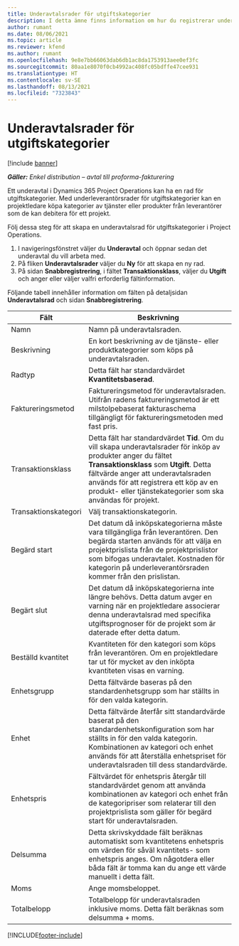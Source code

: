 ```yaml
---
title: Underavtalsrader för utgiftskategorier
description: I detta ämne finns information om hur du registrerar underavtalsrader för utgifter och använder fälten för att registrera tidsinköp från leverantörer.
author: rumant
ms.date: 08/06/2021
ms.topic: article
ms.reviewer: kfend
ms.author: rumant
ms.openlocfilehash: 9e8e7bb66063dab6db1ac8da1753913aee0ef3fc
ms.sourcegitcommit: 80aa1e8070f0cb4992ac408fc05bdffe47cee931
ms.translationtype: HT
ms.contentlocale: sv-SE
ms.lasthandoff: 08/13/2021
ms.locfileid: "7323843"
---
```

#  <a name="subcontract-lines-for-expense-categories"></a>Underavtalsrader för utgiftskategorier

[!include [banner](../../includes/dataverse-preview.md)]

_**Gäller:** Enkel distribution – avtal till proforma-fakturering_

Ett underavtal i Dynamics 365 Project Operations kan ha en rad för utgiftskategorier. Med underleverantörsrader för utgiftskategorier kan en projektledare köpa kategorier av tjänster eller produkter från leverantörer som de kan debitera för ett projekt.

Följ dessa steg för att skapa en underavtalsrad för utgiftskategorier i Project Operations.

1. I navigeringsfönstret väljer du **Underavtal** och öppnar sedan det underavtal du vill arbeta med.
2. På fliken **Underavtalsrader** väljer du **Ny** för att skapa en ny rad.
3. På sidan **Snabbregistrering**, i fältet **Transaktionsklass**, väljer du **Utgift** och anger eller väljer valfri erforderlig fältinformation.

Följande tabell innehåller information om fälten på detaljsidan **Underavtalsrad** och sidan **Snabbregistrering**.

| **Fält** |  **Beskrivning** |
| ----------| ---------------- |
| Namn | Namn på underavtalsraden. |
| Beskrivning | En kort beskrivning av de tjänste- eller produktkategorier som köps på underavtalsraden. |
| Radtyp | Detta fält har standardvärdet **Kvantitetsbaserad**.  |
| Faktureringsmetod | Faktureringsmetod för underavtalsraden. Utifrån radens faktureringsmetod är ett milstolpebaserat fakturaschema tillgängligt för faktureringsmetoden med fast pris.  |
| Transaktionsklass | Detta fält har standardvärdet **Tid**. Om du vill skapa underavtalsrader för inköp av produkter anger du fältet **Transaktionsklass** som **Utgift**. Detta fältvärde anger att underavtalsraden används för att registrera ett köp av en produkt- eller tjänstekategorier som ska användas för projekt. |
| Transaktionskategori | Välj transaktionskategorin. |
| Begärd start | Det datum då inköpskategorierna måste vara tillgängliga från leverantören. Den begärda starten används för att välja en projektprislista från de projektprislistor som bifogas underavtalet. Kostnaden för kategorin på underleverantörsraden kommer från den prislistan. |
| Begärt slut | Det datum då inköpskategorierna inte längre behövs. Detta datum avger en varning när en projektledare associerar denna underavtalsrad med specifika utgiftsprognoser för de projekt som är daterade efter detta datum. |
| Beställd kvantitet | Kvantiteten för den kategori som köps från leverantören. Om en projektledare tar ut för mycket av den inköpta kvantiteten visas en varning.  |
| Enhetsgrupp | Detta fältvärde baseras på den standardenhetsgrupp som har ställts in för den valda kategorin. |
| Enhet | Detta fältvärde återfår sitt standardvärde baserat på den standardenhetskonfiguration som har ställts in för den valda kategorin. Kombinationen av kategori och enhet används för att återställa enhetspriset för underavtalsraden till dess standardvärde. |
| Enhetspris | Fältvärdet för enhetspris återgår till standardvärdet genom att använda kombinationen av kategori och enhet från de kategoripriser som relaterar till den projektprislista som gäller för begärd start för underavtalsraden.  |
| Delsumma | Detta skrivskyddade fält beräknas automatiskt som kvantitetens enhetspris om värden för såväl kvantitets- som enhetspris anges. Om någotdera eller båda fält är tomma kan du ange ett värde manuellt i detta fält.  |
| Moms | Ange momsbeloppet.  |
| Totalbelopp | Totalbelopp för underavtalsraden inklusive moms. Detta fält beräknas som delsumma + moms.  |


[!INCLUDE[footer-include](../../includes/footer-banner.md)]
